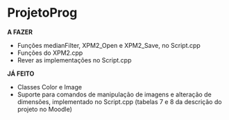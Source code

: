 # ProjetoProg

____A FAZER____

- Funções medianFilter, XPM2_Open e XPM2_Save, no Script.cpp
- Funções do XPM2.cpp
- Rever as implementações no Script.cpp


____JÁ FEITO____

- Classes Color e Image
- Suporte para comandos de manipulação de imagens e alteração de dimensões, implementado no Script.cpp (tabelas 7 e 8 da descrição do projeto no Moodle)
